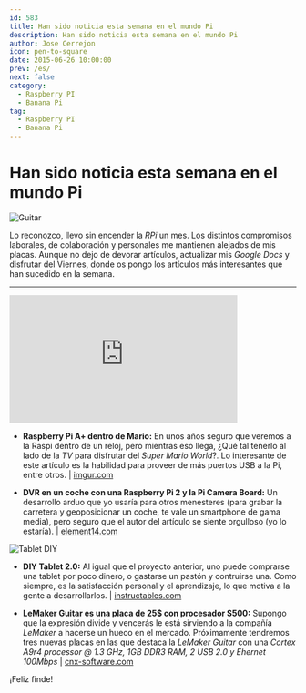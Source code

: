 ```yaml
---
id: 583
title: Han sido noticia esta semana en el mundo Pi
description: Han sido noticia esta semana en el mundo Pi
author: Jose Cerrejon
icon: pen-to-square
date: 2015-06-26 10:00:00
prev: /es/
next: false
category:
  - Raspberry PI
  - Banana Pi
tag:
  - Raspberry PI
  - Banana Pi
---
```


# Han sido noticia esta semana en el mundo Pi

![Guitar](/images/2015/06/guitar.jpg)

Lo reconozco, llevo sin encender la *RPi* un mes. Los distintos compromisos laborales, de colaboración y personales me mantienen alejados de mis placas. Aunque no dejo de devorar artículos, actualizar mis *Google Docs* y disfrutar del Viernes, donde os pongo los artículos más interesantes que han sucedido en la semana.

- - -
<iframe width="400" height="225" src="https://www.youtube.com/embed/T4He0Y7rit8?rel=0" frameborder="0" allowfullscreen></iframe>

* **Raspberry Pi A+ dentro de Mario:** En unos años seguro que veremos a la Raspi dentro de un reloj, pero mientras eso llega, ¿Qué tal tenerlo al lado de la *TV* para disfrutar del *Super Mario World*?. Lo interesante de este artículo es la habilidad para proveer de más puertos USB a la Pi, entre otros. | [imgur.com](http://imgur.com/gallery/Dwz04)

* **DVR en un coche con una Raspberry Pi 2 y la Pi Camera Board:** Un desarrollo arduo que yo usaría para otros menesteres (para grabar la carretera y geoposicionar un coche, te vale un smartphone de gama media), pero seguro que el autor del artículo se siente orgulloso (yo lo estaría). | [element14.com](http://www.element14.com/community/community/raspberry-pi/raspberrypi_projects/blog/2015/06/23/the-secrets-of-the-pi-camera--car-dvr-system)

![Tablet DIY](/images/2015/06/tablet_diy.jpg)

* **DIY Tablet 2.0:** Al igual que el proyecto anterior, uno puede comprarse una tablet por poco dinero, o gastarse un pastón y contruirse una. Como siempre, es la satisfacción personal y el aprendizaje, lo que motiva a la gente a desarrollarlos. | [instructables.com](http://www.instructables.com/id/DIY-Tablet-20/?ALLSTEPS)

* **LeMaker Guitar es una placa de 25$ con procesador S500:** Supongo que la expresión divide y vencerás le está sirviendo a la compañía *LeMaker* a hacerse un hueco en el mercado. Próximamente tendremos tres nuevas placas en las que destaca la *LeMaker Guitar* con una *Cortex A9r4 processor @ 1.3 GHz,  1GB DDR3 RAM, 2 USB 2.0 y Ehernet 100Mbps* | [cnx-software.com](http://www.cnx-software.com/2015/06/25/lemaker-guitar-is-a-25-single-board-computer-powered-by-actions-semi-s500-processor/)

¡Feliz finde!